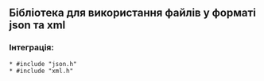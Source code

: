 ## Бібліотека для використання файлів у форматі json та xml
### Інтеграція:
```
* #include "json.h"
* #include "xml.h"
```
